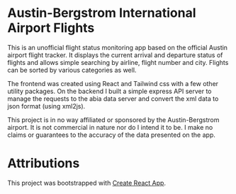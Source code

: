 # Austin-Bergstrom International Airport Flights

This is an unofficial flight status monitoring app based on the official Austin airport flight tracker. It displays the current arrival and departure status of flights and allows simple searching by airline, flight number and city. Flights can be sorted by various categories as well.

The frontend was created using React and Tailwind css with a few other utility packages. On the backend I built a simple express API server to manage the requests to the abia data server and convert the xml data to json format (using xml2js).

This project is in no way affiliated or sponsored by the Austin-Bergstrom airport. It is not commercial in nature nor do I intend it to be. I make no claims or guarantees to the accuracy of the data presented on the app.

# Attributions

This project was bootstrapped with [Create React App](https://github.com/facebook/create-react-app).
